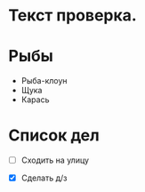 # Текст проверка.

# Рыбы
* Рыба-клоун
* Щука
* Карась

# Список дел
* [ ] Сходить на улицу
* [X] Сделать д/з

